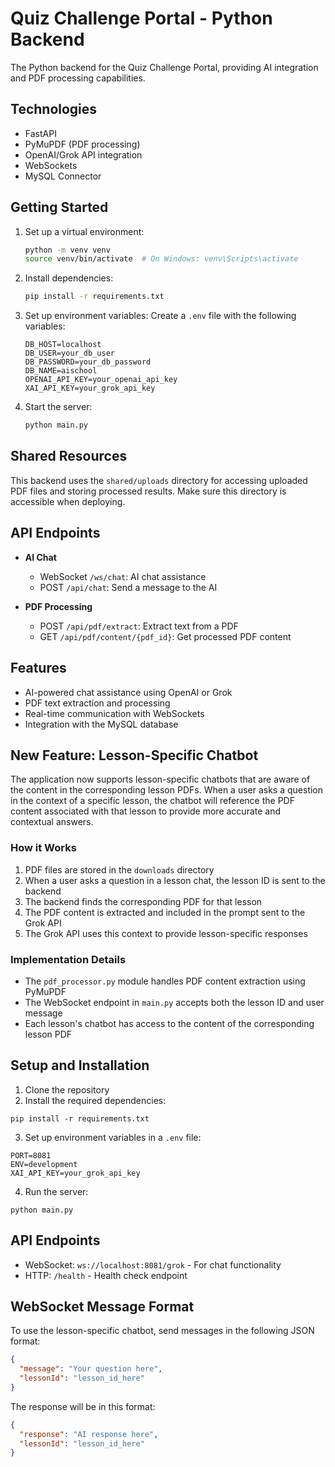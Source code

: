 # Quiz Challenge Portal - Python Backend

The Python backend for the Quiz Challenge Portal, providing AI integration and PDF processing capabilities.

## Technologies

- FastAPI
- PyMuPDF (PDF processing)
- OpenAI/Grok API integration
- WebSockets
- MySQL Connector

## Getting Started

1. Set up a virtual environment:
   ```bash
   python -m venv venv
   source venv/bin/activate  # On Windows: venv\Scripts\activate
   ```

2. Install dependencies:
   ```bash
   pip install -r requirements.txt
   ```

3. Set up environment variables:
   Create a `.env` file with the following variables:
   ```
   DB_HOST=localhost
   DB_USER=your_db_user
   DB_PASSWORD=your_db_password
   DB_NAME=aischool
   OPENAI_API_KEY=your_openai_api_key
   XAI_API_KEY=your_grok_api_key
   ```

4. Start the server:
   ```bash
   python main.py
   ```

## Shared Resources

This backend uses the `shared/uploads` directory for accessing uploaded PDF files and storing processed results. Make sure this directory is accessible when deploying.

## API Endpoints

- **AI Chat**
  - WebSocket `/ws/chat`: AI chat assistance
  - POST `/api/chat`: Send a message to the AI

- **PDF Processing**
  - POST `/api/pdf/extract`: Extract text from a PDF
  - GET `/api/pdf/content/{pdf_id}`: Get processed PDF content

## Features

- AI-powered chat assistance using OpenAI or Grok
- PDF text extraction and processing
- Real-time communication with WebSockets
- Integration with the MySQL database

## New Feature: Lesson-Specific Chatbot

The application now supports lesson-specific chatbots that are aware of the content in the corresponding lesson PDFs. When a user asks a question in the context of a specific lesson, the chatbot will reference the PDF content associated with that lesson to provide more accurate and contextual answers.

### How it Works

1. PDF files are stored in the `downloads` directory
2. When a user asks a question in a lesson chat, the lesson ID is sent to the backend
3. The backend finds the corresponding PDF for that lesson
4. The PDF content is extracted and included in the prompt sent to the Grok API
5. The Grok API uses this context to provide lesson-specific responses

### Implementation Details

- The `pdf_processor.py` module handles PDF content extraction using PyMuPDF
- The WebSocket endpoint in `main.py` accepts both the lesson ID and user message
- Each lesson's chatbot has access to the content of the corresponding lesson PDF

## Setup and Installation

1. Clone the repository
2. Install the required dependencies:
```
pip install -r requirements.txt
```
3. Set up environment variables in a `.env` file:
```
PORT=8081
ENV=development
XAI_API_KEY=your_grok_api_key
```
4. Run the server:
```
python main.py
```

## API Endpoints

- WebSocket: `ws://localhost:8081/grok` - For chat functionality
- HTTP: `/health` - Health check endpoint

## WebSocket Message Format

To use the lesson-specific chatbot, send messages in the following JSON format:

```json
{
  "message": "Your question here",
  "lessonId": "lesson_id_here"
}
```

The response will be in this format:

```json
{
  "response": "AI response here",
  "lessonId": "lesson_id_here"
}
``` 